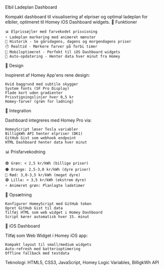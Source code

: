 Elbil Ladeplan Dashboard

Kompakt dashboard til visualisering af elpriser og optimal ladeplan for elbiler, optimeret til Homey iOS Dashboard widgets.
🎯 Funktioner

    📊 Elprissøjler med farvekodet prisvisning
    ⚡ Ladeplan markering med animeret mønster
    📅 Historik - Se gårsdagens, dagens og morgendagens priser
    🕐 Realtid - Mørkere farver på forbi timer
    📱 Mobiloptimeret - Perfekt til iOS Dashboard widgets
    🔄 Auto-opdatering - Henter data hver minut fra Homey

🎨 Design

Inspireret af Homey App'ens rene design:

    Hvid baggrund med subtile skygger
    System fonts (SF Pro Display)
    Flade kort uden gradienter
    Prisstigningslinjer hver 0,5 kr
    Homey-farver (grøn for ladning)

🔗 Integration

Dashboard integreres med Homey Pro via:

    HomeyScript læser Tesla variabler
    BilligkWh API henter elpriser (DK1)
    GitHub Gist som webhook endpoint
    HTML Dashboard henter data hver minut

📊 Prisfarvekodning

    🟢 Grøn: < 2,5 kr/kWh (billige priser)
    🟠 Orange: 2,5-3,0 kr/kWh (dyre priser)
    🔴 Rød: 3,0-3,5 kr/kWh (meget dyre)
    🟣 Lilla: > 3,5 kr/kWh (ekstrem dyre)
    ⚡ Animeret grøn: Planlagte ladetimer

🔧 Opsætning

    Konfigurer HomeyScript med GitHub token
    Opret GitHub Gist til data
    Tilføj HTML som web widget i Homey Dashboard
    Script kører automatisk hver 15. minut

📱 iOS Dashboard

Tilføj som Web Widget i Homey iOS app:

    Kompakt layout til small/medium widgets
    Auto-refresh med batterioptimering
    Offline fallback med testdata

Teknologi: HTML5, CSS3, JavaScript, Homey Logic Variables, BilligkWh API
